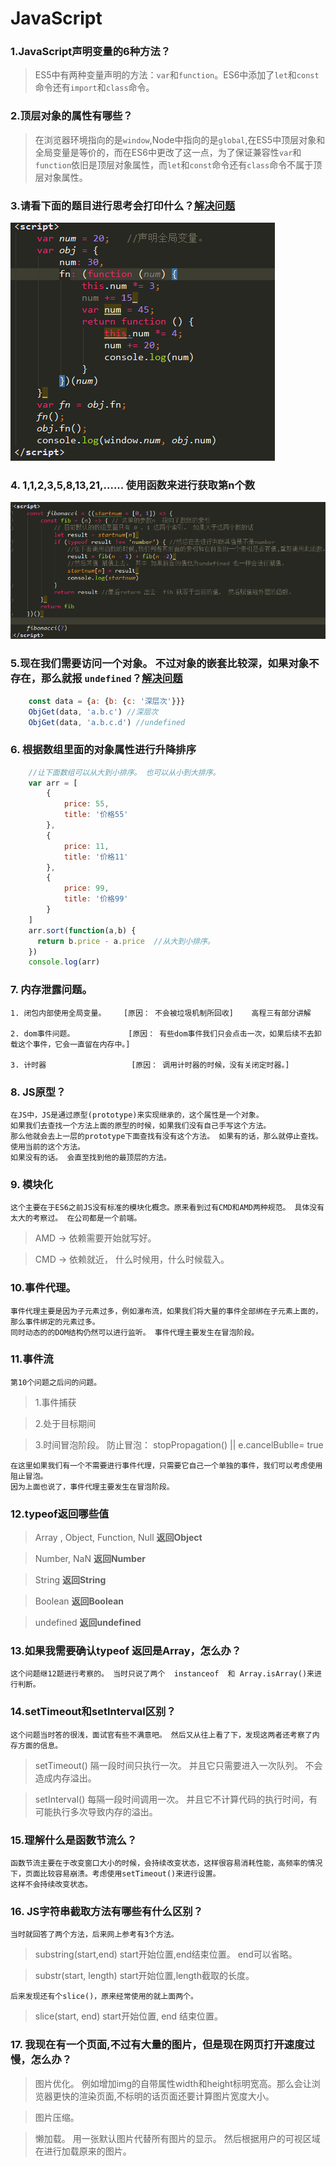 # JavaScript

### 1.JavaScript声明变量的6种方法？

> ES5中有两种变量声明的方法：```var```和```function```。ES6中添加了```let```和```const```命令还有```import```和```class```命令。

### 2.顶层对象的属性有哪些？

> 在浏览器环境指向的是```window```,Node中指向的是```global```,在ES5中顶层对象和全局变量是等价的，而在ES6中更改了这一点，为了保证兼容性```var```和```function```依旧是顶层对象属性，而```let```和```const```命令还有```class```命令不属于顶层对象属性。

### 3.请看下面的题目进行思考会打印什么？[解决问题](https://github.com/liu33286821/InterviewQuestions/blob/master/image/three.md)
![tool-editor](https://github.com/liu33286821/InterviewQuestions/blob/master/image/javascript-this.png)

### 4. 1,1,2,3,5,8,13,21,......  使用函数来进行获取第n个数

![tool-editor](https://github.com/liu33286821/InterviewQuestions/blob/master/image/fibonacci.png)

### 5.现在我们需要访问一个对象。 不过对象的嵌套比较深，如果对象不存在，那么就报 ```undefined```？[解决问题](https://github.com/liu33286821/InterviewQuestions/blob/master/html/five.html)

```javascript
    const data = {a: {b: {c: '深层次'}}}
    ObjGet(data, 'a.b.c') //深层次
    ObjGet(data, 'a.b.c.d') //undefined
```

### 6. 根据数组里面的对象属性进行升降排序 

```javascript
    //让下面数组可以从大到小排序。 也可以从小到大排序。
    var arr = [
        {
            price: 55,
            title: '价格55'
        },
        {
            price: 11,
            title: '价格11'
        },
        {
            price: 99,
            title: '价格99'
        }
    ]
    arr.sort(function(a,b) {
      return b.price - a.price  //从大到小排序。
    })
    console.log(arr)
```

### 7. 内存泄露问题。
    
    1. 闭包内部使用全局变量。    [原因： 不会被垃圾机制所回收]    高程三有部分讲解
    
    2. dom事件问题。            [原因： 有些dom事件我们只会点击一次，如果后续不去卸载这个事件，它会一直留在内存中。] 
    
    3. 计时器                   [原因： 调用计时器的时候，没有关闭定时器。]
    

### 8. JS原型？

    在JS中，JS是通过原型(prototype)来实现继承的，这个属性是一个对象。
    如果我们去查找一个方法上面的原型的时候，如果我们没有自己手写这个方法。
    那么他就会去上一层的prototype下面查找有没有这个方法。 如果有的话，那么就停止查找。 使用当前的这个方法。
    如果没有的话。 会直至找到他的最顶层的方法。

### 9. 模块化

    这个主要在于ES6之前JS没有标准的模块化概念。原来看到过有CMD和AMD两种规范。 具体没有太大的考察过。 在公司都是一个前端。
    
> AMD -> 依赖需要开始就写好。

> CMD -> 依赖就近， 什么时候用，什么时候载入。


### 10.事件代理。

    事件代理主要是因为子元素过多，例如瀑布流，如果我们将大量的事件全部绑在子元素上面的，那么事件绑定的元素过多。
    同时动态的的DOM结构仍然可以进行监听。 事件代理主要发生在冒泡阶段。
    
### 11.事件流
    
    第10个问题之后问的问题。
    
>  1.事件捕获

>  2.处于目标期间

>  3.时间冒泡阶段。  防止冒泡： stopPropagation() || e.cancelBublle= true 

    在这里如果我们有一个不需要进行事件代理，只需要它自己一个单独的事件，我们可以考虑使用阻止冒泡。 
    因为上面也说了，事件代理主要发生在冒泡阶段。
    
### 12.typeof返回哪些值

>  Array , Object, Function, Null     **返回Object**

> Number, NaN     **返回Number**

> String      **返回String**

> Boolean     **返回Boolean**

> undefined  **返回undefined**

### 13.如果我需要确认typeof 返回是Array，怎么办？ 
    
    这个问题继12题进行考察的。 当时只说了两个  instanceof  和 Array.isArray()来进行判断。

### 14.setTimeout和setInterval区别？

    这个问题当时答的很浅，面试官有些不满意吧。 然后又从往上看了下，发现这两者还考察了内存方面的信息。
    
>  setTimeout()  隔一段时间只执行一次。 并且它只需要进入一次队列。 不会造成内存溢出。

>  setInterval() 每隔一段时间调用一次。 并且它不计算代码的执行时间，有可能执行多次导致内存的溢出。
   
### 15.理解什么是函数节流么？
    
    函数节流主要在于改变窗口大小的时候，会持续改变状态，这样很容易消耗性能，高频率的情况下，页面比较容易崩溃。考虑使用setTimeout()来进行设置。
    这样不会持续改变状态。


### 16. JS字符串截取方法有哪些有什么区别？
    
    当时就回答了两个方法，后来网上参考有3个方法。
> substring(start,end)    start开始位置,end结束位置。 end可以省略。

> substr(start, length)  start开始位置,length截取的长度。
    
    后来发现还有个slice()，原来经常使用的就上面两个。
> slice(start, end)   start开始位置, end 结束位置。


### 17. 我现在有一个页面,不过有大量的图片，但是现在网页打开速度过慢，怎么办？

> 图片优化。  例如增加img的自带属性width和height标明宽高。那么会让浏览器更快的渲染页面,不标明的话页面还要计算图片宽度大小。

> 图片压缩。

> 懒加载。  用一张默认图片代替所有图片的显示。 然后根据用户的可视区域在进行加载原来的图片。